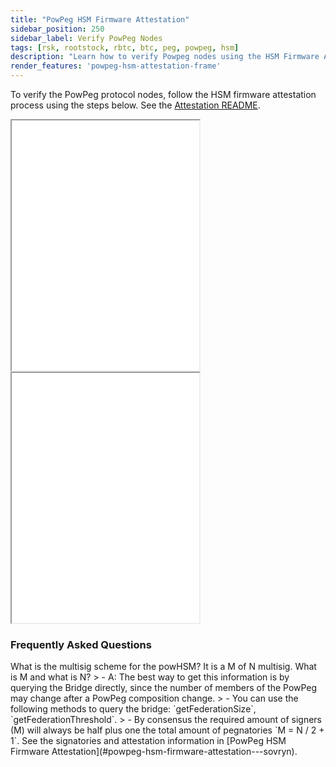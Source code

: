 ```yaml
---
title: "PowPeg HSM Firmware Attestation"
sidebar_position: 250
sidebar_label: Verify PowPeg Nodes
tags: [rsk, rootstock, rbtc, btc, peg, powpeg, hsm]
description: "Learn how to verify Powpeg nodes using the HSM Firmware Attestation."
render_features: 'powpeg-hsm-attestation-frame'
---
```


To verify the PowPeg protocol  nodes, follow the HSM firmware attestation process using the steps below. See the [Attestation README](https://github.com/rsksmart/rsk-powhsm/blob/2.3.5/docs/attestation.md).

<Tabs>
  <TabItem value="sovryn" label="Sovryn" default>
    <iframe class="w-100 rounded-4" src="/img/rsk/architecture/powpeg-hsm-attestation/sovryn.html" title="Sovryn" height="400"></iframe>
  </TabItem>
  <TabItem value="pNetwork" label="pNetwork">
   <iframe class="w-100 rounded-4" src="/img/rsk/architecture/powpeg-hsm-attestation/pnetwork.html" title="pNetwork" height="400"></iframe>
  </TabItem>
</Tabs>

### Frequently Asked Questions

<Accordion>
  <Accordion.Item eventKey="1">
    <Accordion.Header as="h3">What is the multisig scheme for the powHSM? It is a M of N multisig.
What is M and what is N?</Accordion.Header>
    <Accordion.Body>
        > - A: The best way to get this information is by querying the Bridge directly, since the number of members of the PowPeg may change after a PowPeg composition change.
        > - You can use the following methods to query the bridge: `getFederationSize`, `getFederationThreshold`.
        > - By consensus the required amount of signers (M) will always be half plus one the total amount of pegnatories  `M = N / 2 + 1`. See the signatories and attestation information in [PowPeg HSM Firmware Attestation](#powpeg-hsm-firmware-attestation---sovryn).
    </Accordion.Body>
  </Accordion.Item>
</Accordion>
